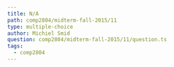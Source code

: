 ```yaml
---
title: N/A
path: comp2804/midterm-fall-2015/11
type: multiple-choice
author: Michiel Smid
question: comp2804/midterm-fall-2015/11/question.ts
tags:
  - comp2804
---
```

